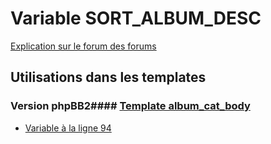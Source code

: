 # Variable SORT_ALBUM_DESC
[Explication sur le forum des forums](http://forum.forumactif.com/t294113-listing-des-variables#SORT_ALBUM_DESC)
## Utilisations dans les templates
### Version phpBB2#### [Template album_cat_body](subsilver/album_cat_body.md)
* [Variable à la ligne 94](../subsilver/album_cat_body.tpl#L94)